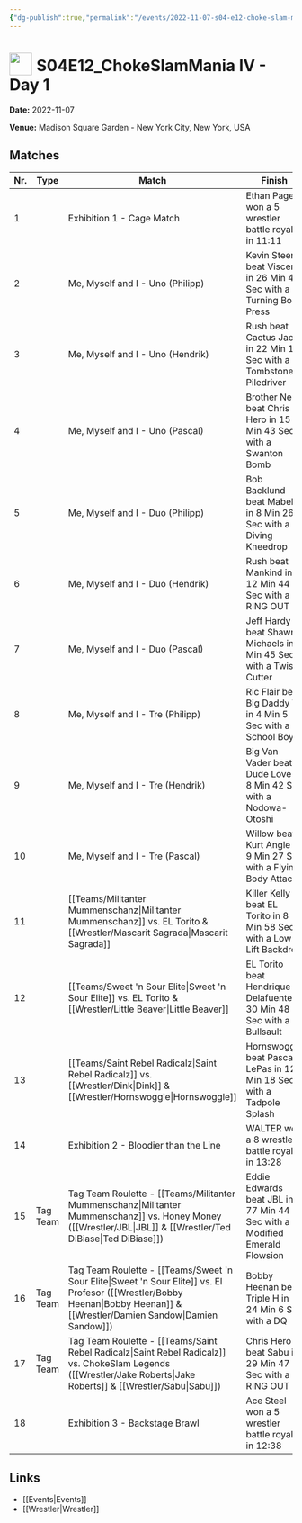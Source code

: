 ```yaml
---
{"dg-publish":true,"permalink":"/events/2022-11-07-s04-e12-choke-slam-mania-iv-day-1/","title":"S04E12_ChokeSlamMania IV - Day 1","noteIcon":""}
---
```



# <img src="https://github.com/CptSpaulding1980/choke-slam-wrestling/releases/download/images/ChokeSlam.png" width="40" style="vertical-align:bottom; margin-right:8px;">**S04E12_ChokeSlamMania IV - Day 1**

**Date:** 2022-11-07

**Venue:** Madison Square Garden - New York City, New York, USA

## Matches

| Nr. | Type | Match | Finish | Time | Rating | Score |
|-----|------|-------|--------|------|--------|-------|
| 1 |  | Exhibition 1 - Cage Match | Ethan Page won a 5 wrestler battle royale in  11:11 | 11:11 | ★★★★1/2 | 93 |
| 2 |  | Me, Myself and I - Uno (Philipp) | Kevin Steen beat Viscera in 26 Min 41 Sec with a Turning Body Press | 26:41 | ★★★★1/4 | 89 |
| 3 |  | Me, Myself and I - Uno (Hendrik) | Rush beat Cactus Jack in 22 Min 14 Sec with a Tombstone Piledriver | 22:14 | ★★★★1/4 | 90 |
| 4 |  | Me, Myself and I - Uno (Pascal) | Brother Nero beat Chris Hero in 15 Min 43 Sec with a Swanton Bomb | 15:43 | ★★★1/4 | 72 |
| 5 |  | Me, Myself and I - Duo (Philipp) | Bob Backlund beat Mabel in 8 Min 26 Sec with a Diving Kneedrop | 8:26 | ★★★1/4 | 75 |
| 6 |  | Me, Myself and I - Duo (Hendrik) | Rush beat Mankind in 12 Min 44 Sec with a RING OUT | 12:44 | ★★★1/2 | 79 |
| 7 |  | Me, Myself and I - Duo (Pascal) | Jeff Hardy beat Shawn Michaels in 5 Min 45 Sec with a Twist Cutter | 5:45 | ★★★1/2 | 76 |
| 8 |  | Me, Myself and I - Tre (Philipp) | Ric Flair beat Big Daddy V in 4 Min 5 Sec with a School Boy | 4:05 | ★1/2 | 57 |
| 9 |  | Me, Myself and I - Tre (Hendrik) | Big Van Vader beat Dude Love in 8 Min 42 Sec with a Nodowa-Otoshi | 8:42 | ★★★1/4 | 75 |
| 10 |  | Me, Myself and I - Tre (Pascal) | Willow  beat Kurt Angle in 9 Min 27 Sec with a Flying Body Attack | 9:27 | ★★★3/4 | 81 |
| 11 |  | [[Teams/Militanter Mummenschanz\|Militanter Mummenschanz]] vs. EL Torito & [[Wrestler/Mascarit Sagrada\|Mascarit Sagrada]] | Killer Kelly beat EL Torito in 8 Min 58 Sec with a Low Lift Backdrop | 8:58 | ★★★1/4 | 73 |
| 12 |  | [[Teams/Sweet 'n Sour Elite\|Sweet 'n Sour Elite]] vs. EL Torito & [[Wrestler/Little Beaver\|Little Beaver]] | EL Torito beat Hendrique Delafuente in 30 Min 48 Sec with a Bullsault | 30:48 | ★★★★★ | 100 |
| 13 |  | [[Teams/Saint Rebel Radicalz\|Saint Rebel Radicalz]] vs. [[Wrestler/Dink\|Dink]]  & [[Wrestler/Hornswoggle\|Hornswoggle]] | Hornswoggle beat Pascal LePas in 12 Min 18 Sec with a Tadpole Splash | 12:18 | ★★★3/4 | 81 |
| 14 |  | Exhibition 2 - Bloodier than the Line | WALTER won a 8 wrestler battle royale in  13:28 | 13:28 | ★★★★1/4 | 91 |
| 15 | Tag Team | Tag Team Roulette - [[Teams/Militanter Mummenschanz\|Militanter Mummenschanz]] vs. Honey Money ([[Wrestler/JBL\|JBL]] & [[Wrestler/Ted DiBiase\|Ted DiBiase]]) | Eddie Edwards beat JBL in 77 Min 44 Sec with a Modified Emerald Flowsion | 77:44 | ★★★★ | 87 |
| 16 | Tag Team | Tag Team Roulette - [[Teams/Sweet 'n Sour Elite\|Sweet 'n Sour Elite]] vs. El Profesor ([[Wrestler/Bobby Heenan\|Bobby Heenan]] & [[Wrestler/Damien Sandow\|Damien Sandow]]) | Bobby Heenan beat Triple H in 24 Min 6 Sec with a DQ | 24:06 | ★★★1/4 | 75 |
| 17 | Tag Team | Tag Team Roulette - [[Teams/Saint Rebel Radicalz\|Saint Rebel Radicalz]] vs. ChokeSlam Legends ([[Wrestler/Jake Roberts\|Jake Roberts]] & [[Wrestler/Sabu\|Sabu]]) | Chris Hero beat Sabu in 29 Min 47 Sec with a RING OUT | 29:47 | ★★★★3/4 | 96 |
| 18 |  | Exhibition 3 - Backstage Brawl | Ace Steel won a 5 wrestler battle royale in  12:38 | 12:38 | ★★★★3/4 | 97 |

## Links
- [[Events\|Events]]
- [[Wrestler\|Wrestler]]
